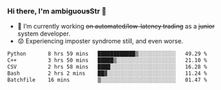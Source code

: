 ### Hi there, I'm ambiguou~~s~~Str 👋

<!--
**ambiguoustexture/ambiguoustexture** is a ✨ _special_ ✨ repository because its `README.md` (this file) appears on your GitHub profile.

Here are some ideas to get you started:
-->
- 🔭 I’m currently working ~~on automated/low-latency trading~~ as a ~~junior~~ system developer.
- :worried: Experiencing imposter syndrome still, and even worse.

<!--START_SECTION:waka-->

```txt
Python       8 hrs 59 mins   ████████████▒░░░░░░░░░░░░   49.29 %
C++          3 hrs 50 mins   █████▒░░░░░░░░░░░░░░░░░░░   21.10 %
CSV          2 hrs 58 mins   ████░░░░░░░░░░░░░░░░░░░░░   16.28 %
Bash         2 hrs 2 mins    ██▓░░░░░░░░░░░░░░░░░░░░░░   11.24 %
Batchfile    16 mins         ▒░░░░░░░░░░░░░░░░░░░░░░░░   01.47 %
```

<!--END_SECTION:waka-->
